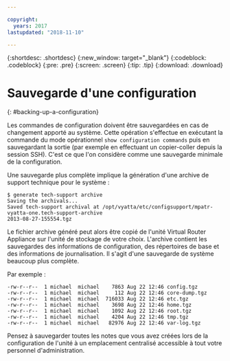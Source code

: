 ```yaml
---

copyright:
  years: 2017
lastupdated: "2018-11-10"

---
```


{:shortdesc: .shortdesc}
{:new_window: target="_blank"}
{:codeblock: .codeblock}
{:pre: .pre}
{:screen: .screen}
{:tip: .tip}
{:download: .download}

# Sauvegarde d'une configuration
{: #backing-up-a-configuration}

Les commandes de configuration doivent être sauvegardées en cas de changement apporté au système. Cette opération s'effectue en exécutant la commande du mode opérationnel `show configuration commands` puis en sauvegardant la sortie (par exemple en effectuant un copier-coller depuis la session SSH). C'est ce que l'on considère comme une sauvegarde minimale de la configuration.

Une sauvegarde plus complète implique la génération d'une archive de support technique pour le système :   

```
$ generate tech-support archive
Saving the archivals...
Saved tech-support archival at /opt/vyatta/etc/configsupport/mpatr-vyatta-one.tech-support-archive
2013-08-27-155554.tgz
```

Le fichier archive généré peut alors être copié de l'unité Virtual Router Appliance sur l'unité de stockage de votre choix. L'archive contient les sauvegardes des informations de configuration, des répertoires de base et des informations de journalisation. Il s'agit d'une sauvegarde de système beaucoup plus complète. 

Par exemple :

```
-rw-r--r--  1 michael  michael    7863 Aug 22 12:46 config.tgz
-rw-r--r--  1 michael  michael     112 Aug 22 12:46 core-dump.tgz
-rw-r--r--  1 michael  michael  716033 Aug 22 12:46 etc.tgz
-rw-r--r--  1 michael  michael    3698 Aug 22 12:46 home.tgz
-rw-r--r--  1 michael  michael    1092 Aug 22 12:46 root.tgz
-rw-r--r--  1 michael  michael    4204 Aug 22 12:46 tmp.tgz
-rw-r--r--  1 michael  michael   82976 Aug 22 12:46 var-log.tgz
```

Pensez à sauvegarder toutes les notes que vous avez créées lors de la configuration de l'unité à un emplacement centralisé accessible à tout votre personnel d'administration.
